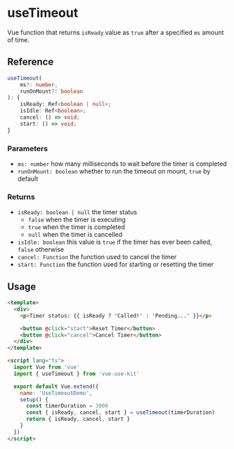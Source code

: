 # useTimeout

Vue function that returns `isReady` value as `true` after a specified `ms` amount of time.

## Reference

```typescript
useTimeout(
    ms?: number,
    runOnMount?: boolean
): {
    isReady: Ref<boolean | null>;
    isIdle: Ref<boolean>;
    cancel: () => void;
    start: () => void;
}
```

### Parameters

- `ms: number` how many milliseconds to wait before the timer is completed
- `runOnMount: boolean` whether to run the timeout on mount, `true` by default

### Returns

- `isReady: boolean | null` the timer status
  - `false` when the timer is executing
  - `true` when the timer is completed
  - `null` when the timer is cancelled
- `isIdle: boolean` this value is `true` if the timer has ever been called, `false` otherwise
- `cancel: Function` the function used to cancel the timer
- `start: Function` the function used for starting or resetting the timer

## Usage

```html
<template>
  <div>
    <p>Timer status: {{ isReady ? 'Called!' : 'Pending...' }}</p>

    <button @click="start">Reset Timer</button>
    <button @click="cancel">Cancel Timer</button>
  </div>
</template>

<script lang="ts">
  import Vue from 'vue'
  import { useTimeout } from 'vue-use-kit'

  export default Vue.extend({
    name: 'UseTimeoutDemo',
    setup() {
      const timerDuration = 3000
      const { isReady, cancel, start } = useTimeout(timerDuration)
      return { isReady, cancel, start }
    }
  })
</script>
```
